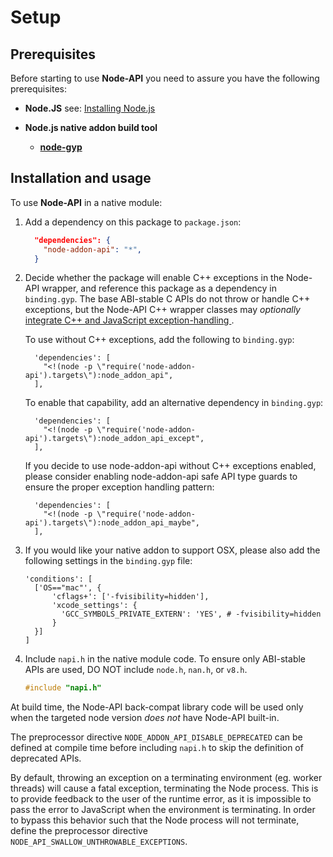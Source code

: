 # Setup

## Prerequisites

Before starting to use **Node-API** you need to assure you have the following
prerequisites:

* **Node.JS** see: [Installing Node.js](https://nodejs.org/)

* **Node.js native addon build tool**

  - **[node-gyp](node-gyp.md)**

## Installation and usage

To use **Node-API** in a native module:

  1. Add a dependency on this package to `package.json`:

     ```json
       "dependencies": {
         "node-addon-api": "*",
       }
     ```

  2. Decide whether the package will enable C++ exceptions in the Node-API
     wrapper, and reference this package as a dependency in `binding.gyp`.
     The base ABI-stable C APIs do not throw or handle C++ exceptions, but the
     Node-API C++ wrapper classes may _optionally_
     [integrate C++ and JavaScript exception-handling
     ](https://github.com/nodejs/node-addon-api/blob/HEAD/doc/error_handling.md).

     To use without C++ exceptions, add the following to `binding.gyp`:

     ```gyp
       'dependencies': [
         "<!(node -p \"require('node-addon-api').targets\"):node_addon_api",
       ],
     ```

     To enable that capability, add an alternative dependency in `binding.gyp`:

     ```gyp
       'dependencies': [
         "<!(node -p \"require('node-addon-api').targets\"):node_addon_api_except",
       ],
     ```

     If you decide to use node-addon-api without C++ exceptions enabled, please
     consider enabling node-addon-api safe API type guards to ensure the proper
     exception handling pattern:

     ```gyp
       'dependencies': [
         "<!(node -p \"require('node-addon-api').targets\"):node_addon_api_maybe",
       ],
     ```

  4. If you would like your native addon to support OSX, please also add the
     following settings in the `binding.gyp` file:

       ```gyp
       'conditions': [
         ['OS=="mac"', {
             'cflags+': ['-fvisibility=hidden'],
             'xcode_settings': {
               'GCC_SYMBOLS_PRIVATE_EXTERN': 'YES', # -fvisibility=hidden
             }
         }]
       ]
       ```

  5. Include `napi.h` in the native module code.
     To ensure only ABI-stable APIs are used, DO NOT include
     `node.h`, `nan.h`, or `v8.h`.

     ```C++
     #include "napi.h"
     ```

At build time, the Node-API back-compat library code will be used only when the
targeted node version *does not* have Node-API built-in.

The preprocessor directive `NODE_ADDON_API_DISABLE_DEPRECATED` can be defined at
compile time before including `napi.h` to skip the definition of deprecated APIs.

By default, throwing an exception on a terminating environment (eg. worker
threads) will cause a fatal exception, terminating the Node process. This is to
provide feedback to the user of the runtime error, as it is impossible to pass
the error to JavaScript when the environment is terminating. In order to bypass
this behavior such that the Node process will not terminate, define the
preprocessor directive `NODE_API_SWALLOW_UNTHROWABLE_EXCEPTIONS`.
